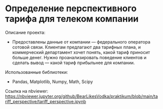 # Определение перспективного тарифа для телеком компании

Описание проекта:
  - Предоставлены данные от компании — федерального оператора сотовой связи. Клиентам предлагают два тарифных плана, и коммерческий департамент хочет понять, какой тариф приносит больше денег. Нужно проанализировать поведение клиентов и сделать вывод — какой тариф прибыльнее для компании.

Использованные библиотеки:
  - Pandas, Matplotlib, Numpy, Math, Scipy

Ссылка на nbviewer: https://nbviewer.jupyter.org/github/BearLikesVodka/praktikum/blob/main/tariff_perspective/tariff_perspective.ipynb
